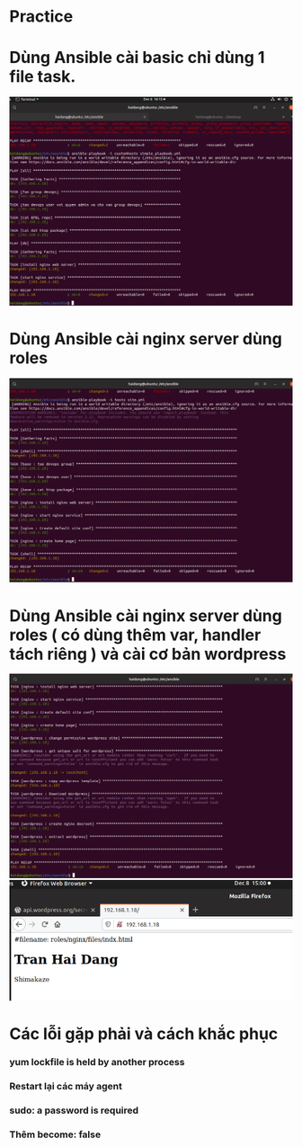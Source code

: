 ﻿# Practice

# Dùng Ansible cài basic chỉ dùng 1 file task.
<img src = "../Images/Practice/Anh_1.png">  

# Dùng Ansible cài nginx server dùng roles
<img src = "../Images/Practice/Anh_2.png">  

# Dùng Ansible cài nginx server dùng roles ( có dùng thêm var, handler tách riêng ) và cài cơ bản wordpress
<img src = "../Images/Practice/Anh_3.png">  
<img src = "../Images/Practice/Anh_4.png">  


# Các lỗi gặp phải và cách khắc phục

### yum lockfile is held by another process  
### Restart lại các máy agent   

### sudo: a password is required   
### Thêm become: false   







